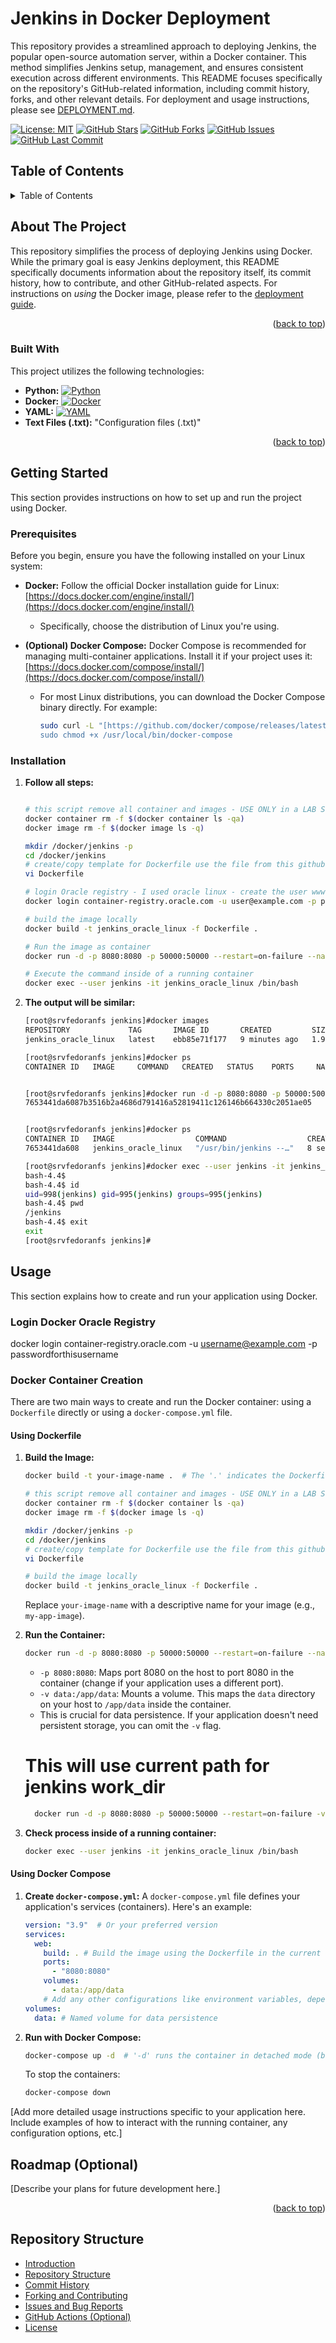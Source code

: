 # Jenkins in Docker Deployment

This repository provides a streamlined approach to deploying Jenkins, the popular open-source automation server, within a Docker container.  This method simplifies Jenkins setup, management, and ensures consistent execution across different environments.  This README focuses specifically on the repository's GitHub-related information, including commit history, forks, and other relevant details.  For deployment and usage instructions, please see [DEPLOYMENT.md](DEPLOYMENT.md).

[![License: MIT](https://img.shields.io/badge/License-MIT-yellow.svg)](https://opensource.org/licenses/MIT)
[![GitHub Stars](https://img.shields.io/github/stars/rochaandre/jenkins)](https://github.com/rochaandre/jenkins/stargazers)
[![GitHub Forks](https://img.shields.io/github/forks/rochaandre/jenkins)](https://github.com/rochaandre/jenkins/network/members)
[![GitHub Issues](https://img.shields.io/github/issues/rochaandre/jenkins)](https://img.shields.io/github/issues/rochaandre/jenkins/issues)
[![GitHub Last Commit](https://img.shields.io/github/last-commit/rochaandre/jenkins)](https://github.com/rochaandre/jenkins/commits/main)

## Table of Contents


<!-- TABLE OF CONTENTS -->
<details>
  <summary>Table of Contents</summary>
  <ol>
    <li>
      <a href="#about-the-project">About The Project</a>
      <ul>
        <li><a href="#built-with">Built With</a></li>
      </ul>
    </li>
    <li>
      <a href="#getting-started">Getting Started</a>
      <ul>
        <li><a href="#prerequisites">Prerequisites</a></li>
        <li><a href="#installation">Installation</a></li>
      </ul>
    </li>
    <li><a href="#usage">Usage</a></li>
    <li><a href="#roadmap">Roadmap</a></li>
    <li><a href="#contributing">Contributing</a></li>
    <li><a href="#license">License</a></li>
    <li><a href="#contact">Contact</a></li>
    <li><a href="#acknowledgments">Acknowledgments</a></li>
  </ol>
</details>


<!-- ABOUT THE PROJECT -->
## About The Project

This repository simplifies the process of deploying Jenkins using Docker.  While the primary goal is easy Jenkins deployment, this README specifically documents information about the repository itself, its commit history, how to contribute, and other GitHub-related aspects.  For instructions on *using* the Docker image, please refer to the [deployment guide](DEPLOYMENT.md).

<p align="right">(<a href="#readme-top">back to top</a>)</p>

### Built With

This project utilizes the following technologies:

*   **Python:** [![Python](https://img.shields.io/badge/Python-3776AB?logo=python&logoColor=white)](https://www.python.org/)
*   **Docker:** [![Docker](https://img.shields.io/badge/Docker-2496ED?logo=docker&logoColor=white)](https://www.docker.com/)
*   **YAML:** [![YAML](https://img.shields.io/badge/YAML-CB8112?logo=yaml&logoColor=white)](https://yaml.org/)
*   **Text Files (.txt):**   "Configuration files (.txt)"


<p align="right">(<a href="#readme-top">back to top</a>)</p>

## Getting Started

This section provides instructions on how to set up and run the project using Docker.

### Prerequisites

Before you begin, ensure you have the following installed on your Linux system:

*   **Docker:**  Follow the official Docker installation guide for Linux: [https://docs.docker.com/engine/install/](https://docs.docker.com/engine/install/)
    *   Specifically, choose the distribution of Linux you're using.
*   **(Optional) Docker Compose:** Docker Compose is recommended for managing multi-container applications. Install it if your project uses it: [https://docs.docker.com/compose/install/](https://docs.docker.com/compose/install/)

    *   For most Linux distributions, you can download the Docker Compose binary directly. For example:
        ```bash
        sudo curl -L "[https://github.com/docker/compose/releases/latest/download/docker-compose-$(uname](https://www.google.com/search?q=https://github.com/docker/compose/releases/latest/download/docker-compose-%24(uname) -s)-$(uname -m)" -o /usr/local/bin/docker-compose
        sudo chmod +x /usr/local/bin/docker-compose
        ```

### Installation

1.  **Follow all steps:**

    ```bash

    # this script remove all container and images - USE ONLY in a LAB SYSTEM.
    docker container rm -f $(docker container ls -qa)
    docker image rm -f $(docker image ls -q)

    mkdir /docker/jenkins -p
    cd /docker/jenkins
    # create/copy template for Dockerfile use the file from this github
    vi Dockerfile

    # login Oracle registry - I used oracle linux - create the user www.oracle.com - register
    docker login container-registry.oracle.com -u user@example.com -p passforthisuser

    # build the image locally
    docker build -t jenkins_oracle_linux -f Dockerfile .

    # Run the image as container
    docker run -d -p 8080:8080 -p 50000:50000 --restart=on-failure --name jenkins_oracle_linux jenkins_oracle_linux 

    # Execute the command inside of a running container
    docker exec --user jenkins -it jenkins_oracle_linux /bin/bash 

    ```

2.  **The output will be similar:** 

    ```bash
    [root@srvfedoranfs jenkins]#docker images
    REPOSITORY             TAG       IMAGE ID       CREATED         SIZE
    jenkins_oracle_linux   latest    ebb85e71f177   9 minutes ago   1.92GB

    [root@srvfedoranfs jenkins]#docker ps 
    CONTAINER ID   IMAGE     COMMAND   CREATED   STATUS    PORTS     NAMES


    [root@srvfedoranfs jenkins]#docker run -d -p 8080:8080 -p 50000:50000 --restart=on-failure --name jenkins_oracle_linux jenkins_oracle_linux
    7653441da6087b3516b2a4686d791416a52819411c126146b664330c2051ae05


    [root@srvfedoranfs jenkins]#docker ps 
    CONTAINER ID   IMAGE                  COMMAND                  CREATED         STATUS         PORTS                                              NAMES
    7653441da608   jenkins_oracle_linux   "/usr/bin/jenkins --…"   8 seconds ago   Up 7 seconds   0.0.0.0:8080->8080/tcp, 0.0.0.0:50000->50000/tcp   jenkins_oracle_linux

    [root@srvfedoranfs jenkins]#docker exec --user jenkins -it jenkins_oracle_linux /bin/bash 
    bash-4.4$ 
    bash-4.4$ id
    uid=998(jenkins) gid=995(jenkins) groups=995(jenkins)
    bash-4.4$ pwd
    /jenkins
    bash-4.4$ exit
    exit
    [root@srvfedoranfs jenkins]#
    ```

## Usage

This section explains how to create and run your application using Docker.

### Login Docker Oracle Registry

docker login container-registry.oracle.com -u username@example.com -p passwordforthisusername

### Docker Container Creation

There are two main ways to create and run the Docker container: using a `Dockerfile` directly or using a `docker-compose.yml` file.

#### Using Dockerfile

1.  **Build the Image:**

    ```bash
    docker build -t your-image-name .  # The '.' indicates the Dockerfile is in the current directory

    # this script remove all container and images - USE ONLY in a LAB SYSTEM.
    docker container rm -f $(docker container ls -qa)
    docker image rm -f $(docker image ls -q)

    mkdir /docker/jenkins -p
    cd /docker/jenkins
    # create/copy template for Dockerfile use the file from this github
    vi Dockerfile

    # build the image locally
    docker build -t jenkins_oracle_linux -f Dockerfile .
    
    ```
    Replace `your-image-name` with a descriptive name for your image (e.g., `my-app-image`).

2.  **Run the Container:**

    ```bash
    docker run -d -p 8080:8080 -p 50000:50000 --restart=on-failure --name jenkins_oracle_linux jenkins_oracle_linux 
    ```

    *   `-p 8080:8080`: Maps port 8080 on the host to port 8080 in the container (change if your application uses a different port).
    *   `-v data:/app/data`: Mounts a volume. This maps the `data` directory on your host to `/app/data` inside the container.
    *   This is crucial for data persistence.  If your application doesn't need persistent storage, you can omit the `-v` flag.
  
      # This will use current path for jenkins work_dir 
    ```bash
      docker run -d -p 8080:8080 -p 50000:50000 --restart=on-failure -v /docker/jenkins:/jenkins --name jenkins jenk 
    ```

3.  **Check process inside of a running container:**

    ```bash
    docker exec --user jenkins -it jenkins_oracle_linux /bin/bash 
    ```



#### Using Docker Compose

1.  **Create `docker-compose.yml`:**  A `docker-compose.yml` file defines your application's services (containers).  Here's an example:

    ```yaml
    version: "3.9"  # Or your preferred version
    services:
      web:
        build: . # Build the image using the Dockerfile in the current directory
        ports:
          - "8080:8080"
        volumes:
          - data:/app/data
        # Add any other configurations like environment variables, depends_on, etc.
    volumes:
      data: # Named volume for data persistence
    ```

2.  **Run with Docker Compose:**

    ```bash
    docker-compose up -d  # '-d' runs the container in detached mode (background)
    ```

    To stop the containers:

    ```bash
    docker-compose down
    ```

[Add more detailed usage instructions specific to your application here.  Include examples of how to interact with the running container, any configuration options, etc.]

## Roadmap (Optional)

[Describe your plans for future development here.]



<p align="right">(<a href="#readme-top">back to top</a>)</p>


## Repository Structure

- [Introduction](#introduction)
- [Repository Structure](#repository-structure)
- [Commit History](#commit-history)
- [Forking and Contributing](#forking-and-contributing)
- [Issues and Bug Reports](#issues-and-bug-reports)
- [GitHub Actions (Optional)](#github-actions-optional)
- [License](#license)
